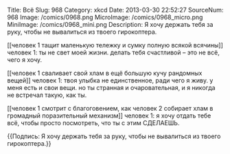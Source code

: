 Title: Всё 
Slug: 968 
Category: xkcd 
Date: 2013-03-30 22:52:27 
SourceNum: 968 
Image: /comics/0968.png 
MicroImage: /comics/0968_micro.png 
MiniImage: /comics/0968_mini.png 
Description: Я хочу держать тебя за руку, чтобы не вывалиться из твоего гирокоптера. 

[[человек 1 тащит маленькую тележку и сумку полную всякой всячины]]
человек 1: ты не свет моей жизни. делать тебя счастливой – это не всё, чего я хочу.

[[человек 1 сваливает свой хлам в ещё большую кучу рандомных вещей]]
человек 1: твоя улыбка не единственное, ради чего я живу. у меня есть и свои вещи. но ты странная
и очаровательная,
и я никогда не встречал такую, как ты.

[[человек 1 смотрит с благоговением, как человек 2 собирает хлам в громадный поразительный механизм]]
человек 1: я хочу отдать тебе всё, чтобы просто посмотреть, что ты с этим СДЕЛАЕШЬ.

{{Подпись: Я хочу держать тебя за руку, чтобы не вывалиться из твоего гирокоптера.}}